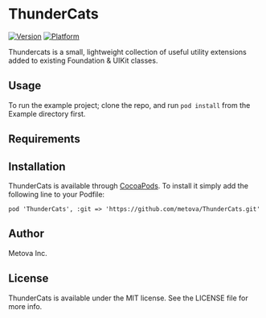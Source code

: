 # ThunderCats

[![Version](http://cocoapod-badges.herokuapp.com/v/thundercats/badge.png)](http://cocoadocs.org/docsets/thundercats)
[![Platform](http://cocoapod-badges.herokuapp.com/p/thundercats/badge.png)](http://cocoadocs.org/docsets/thundercats)

Thundercats is a small, lightweight collection of useful utility extensions added to existing Foundation & UIKit classes.

## Usage

To run the example project; clone the repo, and run `pod install` from the Example directory first.

## Requirements

## Installation

ThunderCats is available through [CocoaPods](http://cocoapods.org). To install
it simply add the following line to your Podfile:

    pod 'ThunderCats', :git => 'https://github.com/metova/ThunderCats.git'

## Author

Metova Inc.

## License

ThunderCats is available under the MIT license. See the LICENSE file for more info.

